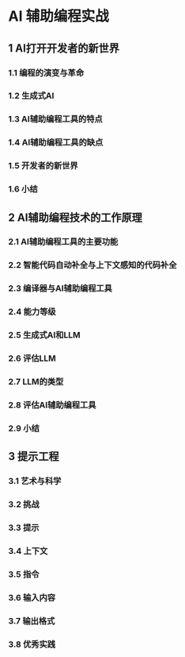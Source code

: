 # AI 辅助编程实战

## 1 AI打开开发者的新世界

### 1.1 编程的演变与革命

### 1.2 生成式AI

### 1.3 AI辅助编程工具的特点

### 1.4 AI辅助编程工具的缺点

### 1.5 开发者的新世界

### 1.6 小结

## 2 AI辅助编程技术的工作原理

### 2.1 AI辅助编程工具的主要功能

### 2.2 智能代码自动补全与上下文感知的代码补全

### 2.3 编译器与AI辅助编程工具

### 2.4 能力等级

### 2.5 生成式AI和LLM

### 2.6 评估LLM

### 2.7 LLM的类型

### 2.8 评估AI辅助编程工具

### 2.9 小结

## 3 提示工程

### 3.1 艺术与科学

### 3.2 挑战

### 3.3 提示

### 3.4 上下文

### 3.5 指令

### 3.6 输入内容

### 3.7 输出格式

### 3.8 优秀实践

